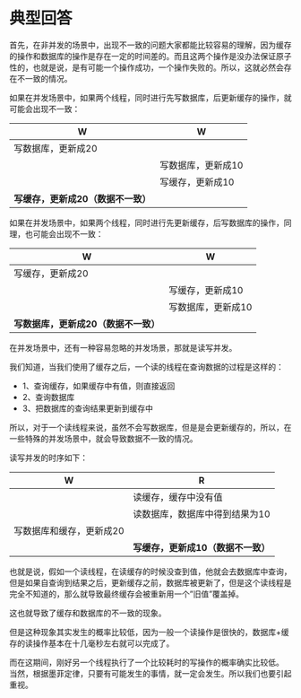 # 典型回答

首先，在非并发的场景中，出现不一致的问题大家都能比较容易的理解，因为缓存的操作和数据库的操作是存在一定的时间差的。而且这两个操作是没办法保证原子性的，也就是说，是有可能一个操作成功，一个操作失败的。所以，这就必然会存在不一致的情况。

如果在并发场景中，如果两个线程，同时进行先写数据库，后更新缓存的操作，就可能会出现不一致：

| W | W |
| --- | --- |
| 写数据库，更新成20 |  |
|  | 写数据库，更新成10 |
|  | 写缓存，更新成10 |
| **写缓存，更新成20（数据不一致）** |  |


如果在并发场景中，如果两个线程，同时进行先更新缓存，后写数据库的操作，同理，也可能会出现不一致：

| W | W |
| --- | --- |
| 写缓存，更新成20 |  |
|  | 写缓存，更新成10 |
|  | 写数据库，更新成10 |
| **写数据库，更新成20（数据不一致）** |  |



在并发场景中，还有一种容易忽略的并发场景，那就是读写并发。

我们知道，当我们使用了缓存之后，一个读的线程在查询数据的过程是这样的：

- 1、查询缓存，如果缓存中有值，则直接返回 
- 2、查询数据库 
- 3、把数据库的查询结果更新到缓存中

所以，对于一个读线程来说，虽然不会写数据库，但是是会更新缓存的，所以，在一些特殊的并发场景中，就会导致数据不一致的情况。

读写并发的时序如下：

| W | R |
| --- | --- |
|  | 读缓存，缓存中没有值 |
|  | 读数据库，数据库中得到结果为10 |
| 写数据库和缓存，更新成20 |  |
|  | **写缓存，更新成10（数据不一致）** |

也就是说，假如一个读线程，在读缓存的时候没查到值，他就会去数据库中查询，但是如果自查询到结果之后，更新缓存之前，数据库被更新了，但是这个读线程是完全不知道的，那么就导致最终缓存会被重新用一个”旧值”覆盖掉。

这也就导致了缓存和数据库的不一致的现象。

但是这种现象其实发生的概率比较低，因为一般一个读操作是很快的，数据库+缓存的读操作基本在十几毫秒左右就可以完成了。

而在这期间，刚好另一个线程执行了一个比较耗时的写操作的概率确实比较低。<br />当然，根据墨菲定律，只要有可能发生的事情，就一定会发生。所以我们也要引起重视。

